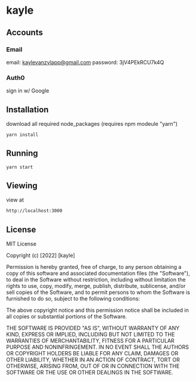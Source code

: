 # kayle

## Accounts
### Email
email: kaylevanzylapp@gmail.com
password: 3jV4PEkRCU7k4Q

### Auth0
sign in w/ Google

## Installation

download all required node_packages (requires npm modeule "yarn")

```bash
yarn install
```

## Running

```bash
yarn start
```

## Viewing

view at

```bash
http://localhost:3000
```

## License
MIT License

Copyright (c) [2022] [kayle]

Permission is hereby granted, free of charge, to any person obtaining a copy
of this software and associated documentation files (the "Software"), to deal
in the Software without restriction, including without limitation the rights
to use, copy, modify, merge, publish, distribute, sublicense, and/or sell
copies of the Software, and to permit persons to whom the Software is
furnished to do so, subject to the following conditions:

The above copyright notice and this permission notice shall be included in all
copies or substantial portions of the Software.

THE SOFTWARE IS PROVIDED "AS IS", WITHOUT WARRANTY OF ANY KIND, EXPRESS OR
IMPLIED, INCLUDING BUT NOT LIMITED TO THE WARRANTIES OF MERCHANTABILITY,
FITNESS FOR A PARTICULAR PURPOSE AND NONINFRINGEMENT. IN NO EVENT SHALL THE
AUTHORS OR COPYRIGHT HOLDERS BE LIABLE FOR ANY CLAIM, DAMAGES OR OTHER
LIABILITY, WHETHER IN AN ACTION OF CONTRACT, TORT OR OTHERWISE, ARISING FROM,
OUT OF OR IN CONNECTION WITH THE SOFTWARE OR THE USE OR OTHER DEALINGS IN THE
SOFTWARE.
